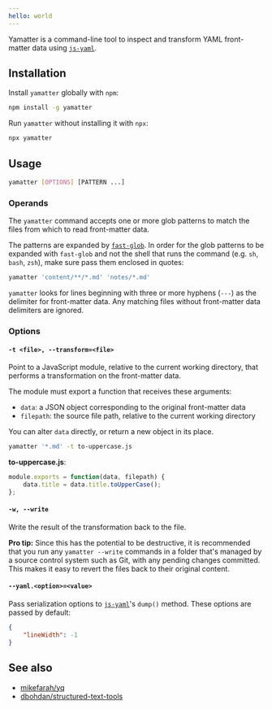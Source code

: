 ```yaml
---
hello: world
---
```


Yamatter is a command-line tool to inspect and transform YAML front-matter data  using [`js-yaml`](https://github.com/nodeca/js-yaml).

## Installation

Install `yamatter` globally with `npm`:

```bash
npm install -g yamatter
```

Run `yamatter` without installing it with `npx`:

```bash
npx yamatter
```

## Usage

```bash
yamatter [OPTIONS] [PATTERN ...]
```

### Operands

The `yamatter` command accepts one or more glob patterns to match the files from which to read front-matter data. 

The patterns are expanded by [`fast-glob`](https://github.com/mrmlnc/fast-glob). In order for the glob patterns to be expanded with `fast-glob` and not the shell that runs the command (e.g. `sh`, `bash`, `zsh`), make sure pass them enclosed in quotes:

```bash
yamatter 'content/**/*.md' 'notes/*.md'
```

`yamatter` looks for lines beginning with three or more hyphens (`---`) as the delimiter for front-matter data. Any matching files without front-matter data delimiters are ignored. 

### Options

#### `-t <file>, --transform=<file>`

Point to a JavaScript module, relative to the current working directory, that performs a transformation on the front-matter data. 

The module must export a function that receives these arguments:

* `data`: a JSON object corresponding to the original front-matter data
* `filepath`: the source file path, relative to the current working directory

You can alter `data` directly, or return a new object in its place.

```bash
yamatter '*.md' -t to-uppercase.js
```

__to-uppercase.js__:

```js
module.exports = function(data, filepath) {
	data.title = data.title.toUpperCase();
};
```

#### `-w, --write`

Write the result of the transformation back to the file.

__Pro tip:__ Since this has the potential to be destructive, it is recommended that you run any `yamatter --write` commands in a folder that's managed by a source control system such as Git, with any pending changes committed. This makes it easy to revert the files back to their original content.

#### `--yaml.<option>=<value>`

Pass serialization options to [`js-yaml`](https://github.com/nodeca/js-yaml)'s `dump()` method. These options are passed by default:

```json
{
	"lineWidth": -1
}
```

## See also

* [mikefarah/yq](https://github.com/mikefarah/yq)
* [dbohdan/structured-text-tools](https://github.com/dbohdan/structured-text-tools)